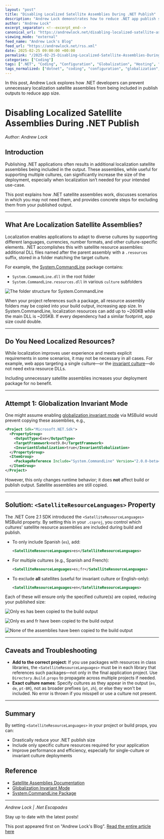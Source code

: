 ```yaml
---
layout: "post"
title: "Disabling Localized Satellite Assemblies During .NET Publish"
description: "Andrew Lock demonstrates how to reduce .NET app publish size by excluding unnecessary localization satellite assemblies. This guide includes explanations of localization resources, configuring .NET projects to control which cultures are included, and practical troubleshooting tips."
author: "Andrew Lock"
excerpt_separator: <!--excerpt_end-->
canonical_url: "https://andrewlock.net/disabling-localized-satellite-assemblies-during-dotnet-publish/"
viewing_mode: "external"
feed_name: "Andrew Lock's Blog"
feed_url: "https://andrewlock.net/rss.xml"
date: 2025-02-25 09:00:00 +00:00
permalink: "/2025-02-25-Disabling-Localized-Satellite-Assemblies-During-NET-Publish.html"
categories: ["Coding"]
tags: [".NET", "Coding", "Configuration", "Globalization", "Hosting", "InvariantGlobalization", "Localization", "MSBuild", "Posts", "Publish Output", "Satellite Assemblies", "SatelliteResourceLanguages", "System.CommandLine"]
tags_normalized: ["dotnet", "coding", "configuration", "globalization", "hosting", "invariantglobalization", "localization", "msbuild", "posts", "publish output", "satellite assemblies", "satelliteresourcelanguages", "systemdotcommandline"]
---
```


In this post, Andrew Lock explores how .NET developers can prevent unnecessary localization satellite assemblies from being included in publish outputs to reduce app size.<!--excerpt_end-->

# Disabling Localized Satellite Assemblies During .NET Publish

*Author: Andrew Lock*

## Introduction

Publishing .NET applications often results in additional localization satellite assemblies being included in the output. These assemblies, while useful for supporting multiple cultures, can significantly increase the size of the deployment, especially when localization isn’t needed for your intended use-case.

This post explains how .NET satellite assemblies work, discusses scenarios in which you may not need them, and provides concrete steps for excluding them from your published output.

---

## What Are Localization Satellite Assemblies?

Localization enables applications to adapt to diverse cultures by supporting different languages, currencies, number formats, and other culture-specific elements. .NET accomplishes this with satellite resource assemblies: additional DLL files named after the parent assembly with a `.resources` suffix, stored in a folder matching the target culture.

For example, the [System.CommandLine](https://www.nuget.org/packages/System.CommandLine/2.0.0-beta4.22272.1) package contains:

- `System.CommandLine.dll` in the root folder
- `System.CommandLine.resources.dll` in various `culture` subfolders

![The folder structure for System.CommandLine](/content/images/2025/satellites_01.png)

When your project references such a package, all resource assembly folders may be copied into your build output, increasing app size. In System.CommandLine, localization resources can add up to ~260KB while the main DLL is ~205KB. If every dependency had a similar footprint, app size could double.

---

## Do You Need Localized Resources?

While localization improves user experience and meets explicit requirements in some scenarios, it may not be necessary in all cases. For example, web apps targeting a single culture—or the [invariant culture](https://learn.microsoft.com/en-us/dotnet/fundamentals/runtime-libraries/system-globalization-cultureinfo-invariantculture)—do not need extra resource DLLs.

Including unnecessary satellite assemblies increases your deployment package for no benefit.

---

## Attempt 1: Globalization Invariant Mode

One might assume enabling [globalization invariant mode](https://github.com/dotnet/runtime/blob/main/docs/design/features/globalization-invariant-mode.md) via MSBuild would prevent copying these assemblies, e.g.,

```xml
<Project Sdk="Microsoft.NET.Sdk">
  <PropertyGroup>
    <OutputType>Exe</OutputType>
    <TargetFramework>net9.0</TargetFramework>
    <InvariantGlobalization>true</InvariantGlobalization>
  </PropertyGroup>
  <ItemGroup>
    <PackageReference Include="System.CommandLine" Version="2.0.0-beta4.22272.1" />
  </ItemGroup>
</Project>
```

However, this only changes runtime behavior; it does **not** affect build or publish output. Satellite assemblies are still copied.

---

## Solution: `<SatelliteResourceLanguages>` Property

The .NET Core 2.1 SDK introduced the `<SatelliteResourceLanguages>` MSBuild property. By setting this in your `.csproj`, you control which cultures' satellite resource assemblies are included during build and publish.

- To only include Spanish (`es`), add:

  ```xml
  <SatelliteResourceLanguages>es</SatelliteResourceLanguages>
  ```

- For multiple cultures (e.g., Spanish and French):

  ```xml
  <SatelliteResourceLanguages>es;fr</SatelliteResourceLanguages>
  ```

- To exclude **all** satellites (useful for invariant culture or English-only):

  ```xml
  <SatelliteResourceLanguages>en</SatelliteResourceLanguages>
  ```

Each of these will ensure only the specified culture(s) are copied, reducing your published size:

![Only es has been copied to the build output](/content/images/2025/satellites_02.png)

![Only es and fr have been copied to the build output](/content/images/2025/satellites_03.png)

![None of the assemblies have been copied to the build output](/content/images/2025/satellites_04.png)

---

## Caveats and Troubleshooting

- **Add to the correct project**: If you use packages with resources in class libraries, the `<SatelliteResourceLanguages>` must be in each library that references such packages—not only in the final application project. Use `Directory.Build.props` to propagate across multiple projects if needed.
- **Exact culture names**: Specify cultures as they appear in the output (`es`, `de`, `pt-BR`), not as broader prefixes (`pt`, `zh`), or else they won't be included. No error is thrown if you misspell or use a culture not present.

---

## Summary

By setting `<SatelliteResourceLanguages>` in your project or build props, you can:

- Drastically reduce your .NET publish size
- Include only specific culture resources required for your application
- Improve performance and efficiency, especially for single-culture or invariant culture deployments

## Reference

- [Satellite Assemblies Documentation](https://learn.microsoft.com/en-us/dotnet/core/dependency-loading/loading-resources#when-are-satellite-assemblies-loaded)
- [Globalization Invariant Mode](https://github.com/dotnet/runtime/blob/main/docs/design/features/globalization-invariant-mode.md)
- [System.CommandLine Package](https://www.nuget.org/packages/System.CommandLine/2.0.0-beta4.22272.1)

---

*Andrew Lock | .Net Escapades*

Stay up to date with the latest posts!

This post appeared first on "Andrew Lock's Blog". [Read the entire article here](https://andrewlock.net/disabling-localized-satellite-assemblies-during-dotnet-publish/)
